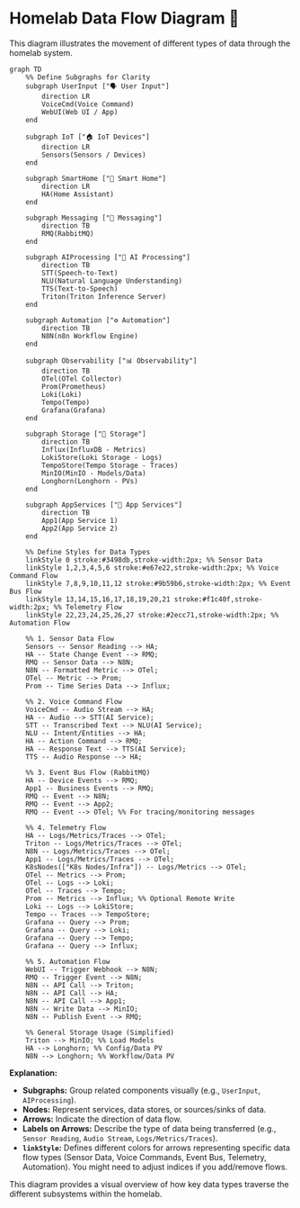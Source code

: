 # Homelab Data Flow Diagram 🌊

This diagram illustrates the movement of different types of data through the homelab system.

```mermaid
graph TD
    %% Define Subgraphs for Clarity
    subgraph UserInput ["🗣️ User Input"]
        direction LR
        VoiceCmd(Voice Command)
        WebUI(Web UI / App)
    end

    subgraph IoT ["🏠 IoT Devices"]
        direction LR
        Sensors(Sensors / Devices)
    end

    subgraph SmartHome ["🤖 Smart Home"]
        direction LR
        HA(Home Assistant)
    end

    subgraph Messaging ["🐇 Messaging"]
        direction TB
        RMQ(RabbitMQ)
    end

    subgraph AIProcessing ["🧠 AI Processing"]
        direction TB
        STT(Speech-to-Text)
        NLU(Natural Language Understanding)
        TTS(Text-to-Speech)
        Triton(Triton Inference Server)
    end

    subgraph Automation ["⚙️ Automation"]
        direction TB
        N8N(n8n Workflow Engine)
    end

    subgraph Observability ["📊 Observability"]
        direction TB
        OTel(OTel Collector)
        Prom(Prometheus)
        Loki(Loki)
        Tempo(Tempo)
        Grafana(Grafana)
    end

    subgraph Storage ["💾 Storage"]
        direction TB
        Influx(InfluxDB - Metrics)
        LokiStore(Loki Storage - Logs)
        TempoStore(Tempo Storage - Traces)
        MinIO(MinIO - Models/Data)
        Longhorn(Longhorn - PVs)
    end

    subgraph AppServices ["🧩 App Services"]
        direction TB
        App1(App Service 1)
        App2(App Service 2)
    end

    %% Define Styles for Data Types
    linkStyle 0 stroke:#3498db,stroke-width:2px; %% Sensor Data
    linkStyle 1,2,3,4,5,6 stroke:#e67e22,stroke-width:2px; %% Voice Command Flow
    linkStyle 7,8,9,10,11,12 stroke:#9b59b6,stroke-width:2px; %% Event Bus Flow
    linkStyle 13,14,15,16,17,18,19,20,21 stroke:#f1c40f,stroke-width:2px; %% Telemetry Flow
    linkStyle 22,23,24,25,26,27 stroke:#2ecc71,stroke-width:2px; %% Automation Flow

    %% 1. Sensor Data Flow
    Sensors -- Sensor Reading --> HA;
    HA -- State Change Event --> RMQ;
    RMQ -- Sensor Data --> N8N;
    N8N -- Formatted Metric --> OTel;
    OTel -- Metric --> Prom;
    Prom -- Time Series Data --> Influx;

    %% 2. Voice Command Flow
    VoiceCmd -- Audio Stream --> HA;
    HA -- Audio --> STT(AI Service);
    STT -- Transcribed Text --> NLU(AI Service);
    NLU -- Intent/Entities --> HA;
    HA -- Action Command --> RMQ;
    HA -- Response Text --> TTS(AI Service);
    TTS -- Audio Response --> HA;

    %% 3. Event Bus Flow (RabbitMQ)
    HA -- Device Events --> RMQ;
    App1 -- Business Events --> RMQ;
    RMQ -- Event --> N8N;
    RMQ -- Event --> App2;
    RMQ -- Event --> OTel; %% For tracing/monitoring messages

    %% 4. Telemetry Flow
    HA -- Logs/Metrics/Traces --> OTel;
    Triton -- Logs/Metrics/Traces --> OTel;
    N8N -- Logs/Metrics/Traces --> OTel;
    App1 -- Logs/Metrics/Traces --> OTel;
    K8sNodes(["K8s Nodes/Infra"]) -- Logs/Metrics --> OTel;
    OTel -- Metrics --> Prom;
    OTel -- Logs --> Loki;
    OTel -- Traces --> Tempo;
    Prom -- Metrics --> Influx; %% Optional Remote Write
    Loki -- Logs --> LokiStore;
    Tempo -- Traces --> TempoStore;
    Grafana -- Query --> Prom;
    Grafana -- Query --> Loki;
    Grafana -- Query --> Tempo;
    Grafana -- Query --> Influx;

    %% 5. Automation Flow
    WebUI -- Trigger Webhook --> N8N;
    RMQ -- Trigger Event --> N8N;
    N8N -- API Call --> Triton;
    N8N -- API Call --> HA;
    N8N -- API Call --> App1;
    N8N -- Write Data --> MinIO;
    N8N -- Publish Event --> RMQ;

    %% General Storage Usage (Simplified)
    Triton --> MinIO; %% Load Models
    HA --> Longhorn; %% Config/Data PV
    N8N --> Longhorn; %% Workflow/Data PV
```

**Explanation:**

*   **Subgraphs:** Group related components visually (e.g., `UserInput`, `AIProcessing`).
*   **Nodes:** Represent services, data stores, or sources/sinks of data.
*   **Arrows:** Indicate the direction of data flow.
*   **Labels on Arrows:** Describe the type of data being transferred (e.g., `Sensor Reading`, `Audio Stream`, `Logs/Metrics/Traces`).
*   **`linkStyle`:** Defines different colors for arrows representing specific data flow types (Sensor Data, Voice Commands, Event Bus, Telemetry, Automation). You might need to adjust indices if you add/remove flows.

This diagram provides a visual overview of how key data types traverse the different subsystems within the homelab.
